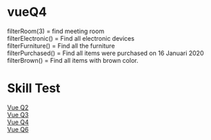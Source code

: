 # vueQ4

filterRoom(3) = find meeting room<br />
filterElectronic() = Find all electronic devices<br />
filterFurniture() = Find all the furniture<br />
filterPurchased() = Find all items were purchased on 16 Januari 2020<br />
filterBrown() = Find all items with brown color.<br />


# Skill Test
[Vue Q2](https://github.com/aridwi27/VueQ2)<br />
[Vue Q3](https://github.com/aridwi27/VueQ3)<br />
[Vue Q4](https://github.com/aridwi27/vueQ4)<br />
[Vue Q6](https://github.com/aridwi27/VueQ6/tree/master)<br />

